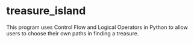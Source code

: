 # treasure_island
This program uses Control Flow and Logical Operators in Python to allow users to choose their own paths in finding a treasure.
